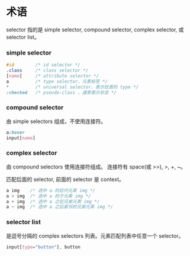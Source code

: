 # 术语

selector 指的是 simple selector, compound selector, complex selector, 或 selector list。

### simple selector

```css
#id        /* id selector */
.class     /* class selector */
[name]     /* attribute selector */
a          /* type selector，元素标签 */
*          /* universal selector，表示任意的 type */
:checked   /* pseudo-class ，通常表示状态 */
```

### compound selector

由 simple selectors 组成，不使用连接符。

```css
a:hover
input[name]
```

### complex selector

由 compound selectors 使用连接符组成。
连接符有 space(或 >>), >, +, ~。

匹配后面的 selector, 前面的 selector 是 context。

```css
a img    /* 选中 a 的后代元素 img */
a > img  /* 选中 a 的子元素 img */
a + img  /* 选中 a 之后兄弟元素 img */
a ~ img  /* 选中 a 之后紧邻的兄弟元素 img */
```

### selector list

是逗号分隔的 complex selectors 列表。元素匹配列表中任意一个 selector。

```css
input[type="button"], button
```
